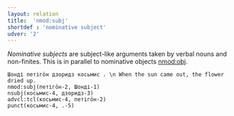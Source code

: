 ```yaml
---
layout: relation
title:  'nmod:subj'
shortdef : 'nominative subject'
udver: '2'
---
```


*Nominative subjects* are subject-like arguments taken by verbal nouns and non-finites. This
is in parallel to nominative objects [nmod:obj]().

~~~ sdparse
Шонді петігӧн дзоридз косьмис . \n When the sun came out, the flower dried up.
nmod:subj(петігӧн-2, Шонді-1)
nsubj(косьмис-4, дзоридз-3)
advcl:tcl(косьмис-4, петігӧн-2)
punct(косьмис-4, .-5)
~~~

<!-- Interlanguage links updated Ne 5. května 2024, 18:21:25 CEST -->
